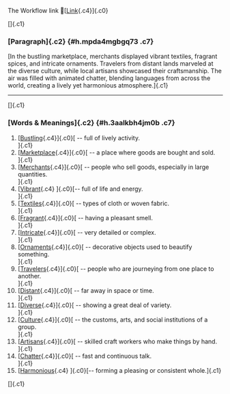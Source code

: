 The Workflow link
👏[[Link](https://www.google.com/url?q=http://www.google.com&sa=D&source=editors&ust=1758842239294564&usg=AOvVaw0_h21n5b0jUIJ_1Wh_JaZY){.c4}]{.c0}

[]{.c1}

### [Paragraph]{.c2} {#h.mpda4mgbgq73 .c7}

[In the bustling marketplace, merchants displayed vibrant textiles,
fragrant spices, and intricate ornaments. Travelers from distant lands
marveled at the diverse culture, while local artisans showcased their
craftsmanship. The air was filled with animated chatter, blending
languages from across the world, creating a lively yet harmonious
atmosphere.]{.c1}

------------------------------------------------------------------------

[]{.c1}

### [Words & Meanings]{.c2} {#h.3aalkbh4jm0b .c7}

1.  [[Bustling](https://www.google.com/url?q=http://www.google.com&sa=D&source=editors&ust=1758842239295966&usg=AOvVaw1fZy8A7sd3SFq8ACVHJI15){.c4}]{.c0}[ --
    full of lively activity.\
    ]{.c1}
2.  [[Marketplace](https://www.google.com/url?q=http://www.google.com&sa=D&source=editors&ust=1758842239296336&usg=AOvVaw3m9JTjopiIZiCnM07fWwRd){.c4}]{.c0}[ --
    a place where goods are bought and sold.\
    ]{.c1}
3.  [[Merchants](https://www.google.com/url?q=http://www.google.com&sa=D&source=editors&ust=1758842239296630&usg=AOvVaw30-WVZRVD76Ao-PyE_b26a){.c4}]{.c0}[ --
    people who sell goods, especially in large quantities.\
    ]{.c1}
4.  [[Vibrant](https://www.google.com/url?q=http://www.google.com&sa=D&source=editors&ust=1758842239296954&usg=AOvVaw22VRV-KrXgyr7J7RLSHGJI){.c4}
    ]{.c0}[-- full of life and energy.\
    ]{.c1}
5.  [[Textiles](https://www.google.com/url?q=http://www.google.com&sa=D&source=editors&ust=1758842239297195&usg=AOvVaw2n6JQP_wjtB-giDlMsYPgU){.c4}]{.c0}[ --
    types of cloth or woven fabric.\
    ]{.c1}
6.  [[Fragrant](https://www.google.com/url?q=http://www.google.com&sa=D&source=editors&ust=1758842239297451&usg=AOvVaw3msLBZRXqowXiH6qzwg8VI){.c4}]{.c0}[ --
    having a pleasant smell.\
    ]{.c1}
7.  [[Intricate](https://www.google.com/url?q=http://www.google.com&sa=D&source=editors&ust=1758842239297670&usg=AOvVaw0RDvzrw8WUHI8FTGzZqMfG){.c4}]{.c0}[ --
    very detailed or complex.\
    ]{.c1}
8.  [[Ornaments](https://www.google.com/url?q=http://www.google.com&sa=D&source=editors&ust=1758842239297928&usg=AOvVaw3bN-gReQfKUnUoX6AWh5Ob){.c4}]{.c0}[ --
    decorative objects used to beautify something.\
    ]{.c1}
9.  [[Travelers](https://www.google.com/url?q=http://www.google.com&sa=D&source=editors&ust=1758842239298307&usg=AOvVaw0HnCKxsJdL__EbN1CdxbdO){.c4}]{.c0}[ --
    people who are journeying from one place to another.\
    ]{.c1}
10. [[Distant](https://www.google.com/url?q=http://www.google.com&sa=D&source=editors&ust=1758842239298673&usg=AOvVaw2cX9T83IfQ03NiWi6Gsm4X){.c4}]{.c0}[ --
    far away in space or time.\
    ]{.c1}
11. [[Diverse](https://www.google.com/url?q=http://www.google.com&sa=D&source=editors&ust=1758842239298901&usg=AOvVaw229pY5jCQK9gltrek3i6TI){.c4}]{.c0}[ --
    showing a great deal of variety.\
    ]{.c1}
12. [[Culture](https://www.google.com/url?q=http://www.google.com&sa=D&source=editors&ust=1758842239299105&usg=AOvVaw0b4E4zIoscolLsnhaxITLy){.c4}]{.c0}[ --
    the customs, arts, and social institutions of a group.\
    ]{.c1}
13. [[Artisans](https://www.google.com/url?q=http://www.google.com&sa=D&source=editors&ust=1758842239299354&usg=AOvVaw159DbWOEUMFybrPBjDqCbC){.c4}]{.c0}[ --
    skilled craft workers who make things by hand.\
    ]{.c1}
14. [[Chatter](https://www.google.com/url?q=http://www.google.com&sa=D&source=editors&ust=1758842239299597&usg=AOvVaw1GXeHdn00X7nQftunLqidU){.c4}]{.c0}[ --
    fast and continuous talk.\
    ]{.c1}
15. [[Harmonious](https://www.google.com/url?q=http://www.google.com&sa=D&source=editors&ust=1758842239299834&usg=AOvVaw1Za1v2W2b8TU0vGjAxIqSH){.c4}
    ]{.c0}[-- forming a pleasing or consistent whole.]{.c1}

[]{.c1}

